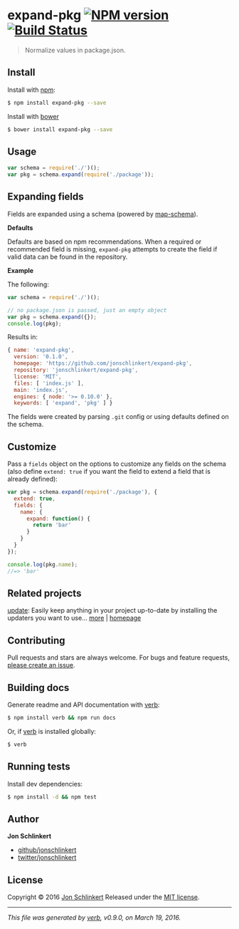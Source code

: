 # expand-pkg [![NPM version](https://img.shields.io/npm/v/expand-pkg.svg)](https://www.npmjs.com/package/expand-pkg) [![Build Status](https://img.shields.io/travis/jonschlinkert/expand-pkg.svg)](https://travis-ci.org/jonschlinkert/expand-pkg)

> Normalize values in package.json.

## Install

Install with [npm](https://www.npmjs.com/):

```sh
$ npm install expand-pkg --save
```

Install with [bower](http://bower.io/)

```sh
$ bower install expand-pkg --save
```

## Usage

```js
var schema = require('./')();
var pkg = schema.expand(require('./package'));
```

## Expanding fields

Fields are expanded using a schema (powered by [map-schema](https://github.com/jonschlinkert/map-schema)).

**Defaults**

Defaults are based on npm recommendations. When a required or recommended field is missing, `expand-pkg` attempts to create the field if valid data can be found in the repository.

**Example**

The following:

```js
var schema = require('./')();

// no package.json is passed, just an empty object
var pkg = schema.expand({});
console.log(pkg);
```

Results in:

```js
{ name: 'expand-pkg',
  version: '0.1.0',
  homepage: 'https://github.com/jonschlinkert/expand-pkg',
  repository: 'jonschlinkert/expand-pkg',
  license: 'MIT',
  files: [ 'index.js' ],
  main: 'index.js',
  engines: { node: '>= 0.10.0' },
  keywords: [ 'expand', 'pkg' ] }
```

The fields were created by parsing `.git` config or using defaults defined on the schema.

## Customize

Pass a `fields` object on the options to customize any fields on the schema (also define `extend: true` if you want the field to extend a field that is already defined):

```js
var pkg = schema.expand(require('./package'), {
  extend: true,
  fields: {
    name: {
      expand: function() {
        return 'bar'
      }
    }
  }
});

console.log(pkg.name);
//=> 'bar'
```

## Related projects

[update](https://www.npmjs.com/package/update): Easily keep anything in your project up-to-date by installing the updaters you want to use… [more](https://www.npmjs.com/package/update) | [homepage](https://github.com/update/update)

## Contributing

Pull requests and stars are always welcome. For bugs and feature requests, [please create an issue](https://github.com/jonschlinkert/expand-pkg/issues/new).

## Building docs

Generate readme and API documentation with [verb](https://github.com/verbose/verb):

```sh
$ npm install verb && npm run docs
```

Or, if [verb](https://github.com/verbose/verb) is installed globally:

```sh
$ verb
```

## Running tests

Install dev dependencies:

```sh
$ npm install -d && npm test
```

## Author

**Jon Schlinkert**

* [github/jonschlinkert](https://github.com/jonschlinkert)
* [twitter/jonschlinkert](http://twitter.com/jonschlinkert)

## License

Copyright © 2016 [Jon Schlinkert](https://github.com/jonschlinkert)
Released under the [MIT license](https://github.com/jonschlinkert/expand-pkg/blob/master/LICENSE).

***

_This file was generated by [verb](https://github.com/verbose/verb), v0.9.0, on March 19, 2016._